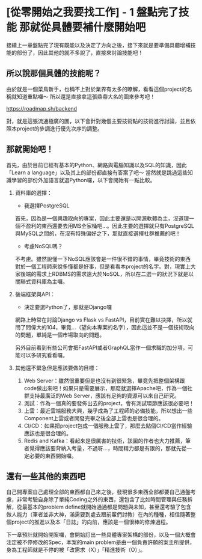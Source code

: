 # [從零開始之我要找工作] - 1 盤點完了技能 那就從具體要補什麼開始吧

接續上一章盤點完了現有既能以及決定了方向之後，接下來就是要準備具體增補技能的部份了，因此其他的就不多說了，直接來討論技能吧！

## 所以說那個具體的技能呢？

由於就是一個菜鳥新手，也稱不上對於業界有太多的瞭解，看看這個project的名稱就知道重點囉～ 所以還是直接拿這張鼎鼎大名的圖來參考吧！

https://roadmap.sh/backend

對，就是這張流通極廣的圖，以下會針對幾個主要技術點的技術進行討論，並且依照本project的步調進行優先次序的調整。

## 那就開始吧！

首先，由於目前已經有基本的Python、網路與電腦知識以及SQL的知識，因此「Learn a language」以及其上的部份都直接有答案了吧～ 當然就是跳過這些知識學習的部份外加語言就選Python囉，以下會開始有一點比較。

1. 資料庫的選擇：
   
   - 我選擇PostgreSQL

   首先，因為是一個興趣取向的專案，因此主要還是以開源軟體為主，沒道理一個不盈利的東西還要去用MS全家桶吧…。因此主要的選擇就只有PostgreSQL與MySQL之間的，在沒有特殊偏好之下，那就直接選擇社群推薦的吧！

   - 考慮NoSQL嗎？
  
    不考慮。雖然說懂一下NoSQL應該會是一件很不錯的事情，畢竟技術的東西對於一個工程師來說多懂都是好事，但是看看本project的名字。對，現實上大家後端的需求上RDBMS的需求遠大於NoSQL，所以在二選一的狀況下就是以關聯式資料庫為主囉。
 
2. 後端框架與API：
   
   - 決定要選Python了，那就是Django囉

   網路上時常在討論Django vs Flask vs FastAPI，目前實在難以抉擇，所以就問了問偉大的104，畢竟…（望向本專案的名字），因此這並不是一個技術取向的問題，單純是一個市場取向的問題。

   另外目前看到有些公司會把FastAPI或者GraphQL當作一個求職的加分項，可能可以多研究看看囉。

3. 其他還不緊急但是應該要做的目標：
   1. Web Server：雖然很重要但是也沒有到很緊急，畢竟先把整個架構跟code做出來吧！如果只是需要展示，那麼就選擇Apache吧，作為一個社群支持最廣泛的Web Server，應該有足夠的資源可以來自己研究。
   2. 測試：作為一個真的要發佈出去的project，會有測試環節應該很必要吧！
   3. 上雲：最近雲端服務大興，幾乎成為了工程師的必備技能，所以想出一些Component上雲或者開發完畢之後全部上雲也是很合理的。   
   4. CI/CD：如果把project包成一個服務上雲了，那麼去點個CI/CD當作經驗應該也是很合理的。
   5. Redis and Kafka：看起來是很厲害的技術，該圖的作者也大力推薦，筆者覺得應該要背納入考量，不過呀…，時間精力都是有限的，那就先從一定必要的東西開始囉。

## 還有一些其他的東西吧

自己開專案自己處理全部的東西都自己來之後，發現很多東西全部都要自己通盤考慮，非常考驗自身除了單純Coding之外的東西，還包含了比如時間管理與任務拆解，從最基本的problem define就開始通通都是問題與未知，甚至還考驗了包含做人能力（筆者並非大神，滿需要到處去跟前輩們討教）在內的種種，相信隨著整個project的推進以及本「日誌」的向前，應該是一個很棒的修煉過程。

下一章預計就開始開案囉，會開始訂出一些具體專案架構的部份，以及一個大概會注定被不停修改的Spec，本案的main problem是由一個負責許願的案主所提供，身為工程師就是不停的被「改需求（X）」「精進技術（O）」。